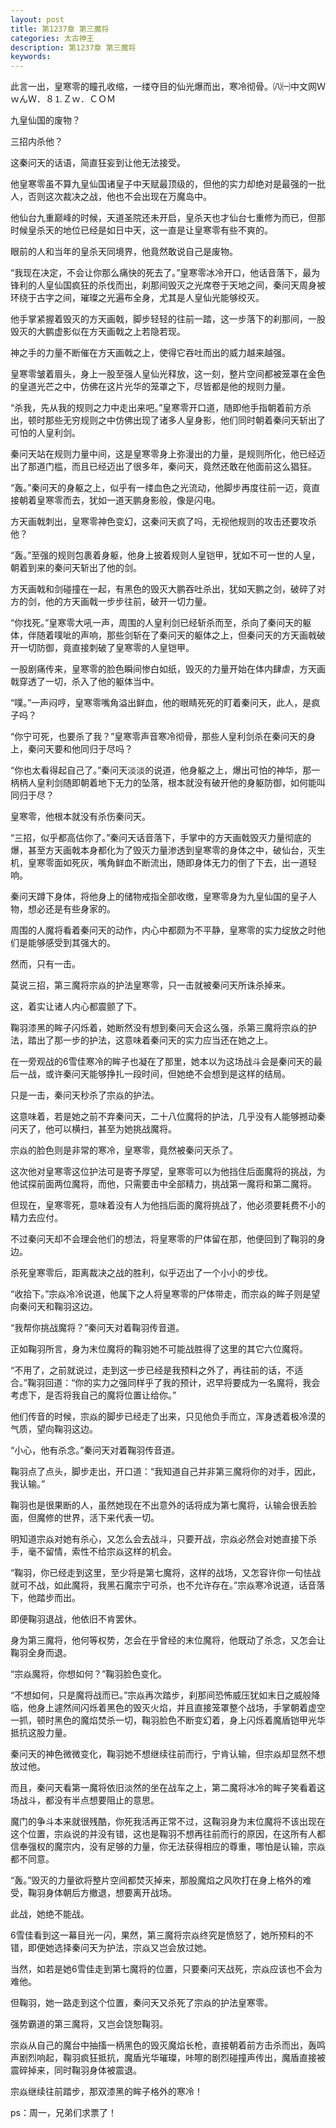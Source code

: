 ```yaml
---
layout: post
title: 第1237章 第三魔将
categories: 太古神王
description: 第1237章 第三魔将
keywords:
---
```


此言一出，皇寒零的瞳孔收缩，一缕夺目的仙光爆而出，寒冷彻骨。㈧㈠中文网ＷｗんＷ．８⒈Ｚｗ．ＣＯＭ

九皇仙国的废物？

三招内杀他？

这秦问天的话语，简直狂妄到让他无法接受。

他皇寒零虽不算九皇仙国诸皇子中天赋最顶级的，但他的实力却绝对是最强的一批人，否则这次裁决之战，他也不会出现在万魔岛中。

他仙台九重巅峰的时候，天道圣院还未开启，皇杀天也才仙台七重修为而已，但那时候皇杀天的地位已经是如日中天，这一直是让皇寒零有些不爽的。

眼前的人和当年的皇杀天同境界，他竟然敢说自己是废物。

“我现在决定，不会让你那么痛快的死去了。”皇寒零冰冷开口，他话音落下，最为锋利的人皇仙国疯狂的杀伐而出，刹那间毁灭之光席卷于天地之间，秦问天周身被环绕于古字之间，璀璨之光遍布全身，尤其是人皇仙光能够绞灭。

他手掌紧握着毁灭的方天画戟，脚步轻轻的往前一踏，这一步落下的刹那间，一股毁灭的大鹏虚影似在方天画戟之上若隐若现。

神之手的力量不断催在方天画戟之上，使得它吞吐而出的威力越来越强。

皇寒零皱着眉头，身上一股至强人皇仙光释放，这一刻，整片空间都被笼罩在金色的皇道光芒之中，仿佛在这片光华的笼罩之下，尽皆都是他的规则力量。

“杀我，先从我的规则之力中走出来吧。”皇寒零开口道，随即他手指朝着前方杀出，顿时那些无穷规则之中仿佛出现了诸多人皇身影，他们同时朝着秦问天斩出了可怕的人皇利剑。

秦问天站在规则力量中间，这是皇寒零身上弥漫出的力量，是规则所化，他已经迈出了那道门槛，而且已经迈出了很多年，秦问天，竟然还敢在他面前这么猖狂。

“轰。”秦问天的身躯之上，似乎有一缕血色之光流动，他脚步再度往前一迈，竟直接朝着皇寒零而去，犹如一道天鹏身影般，像是闪电。

方天画戟刺出，皇寒零神色变幻，这秦问天疯了吗，无视他规则的攻击还要攻杀他？

“轰。”至强的规则包裹着身躯，他身上披着规则人皇铠甲，犹如不可一世的人皇，朝着到来的秦问天斩出了他的剑。

方天画戟和剑碰撞在一起，有黑色的毁灭大鹏吞吐杀出，犹如天鹏之剑，破碎了对方的剑，他的方天画戟一步步往前，破开一切力量。

“你找死。”皇寒零大吼一声，周围的人皇利剑已经斩杀而至，杀向了秦问天的躯体，伴随着噗呲的声响，那些剑斩在了秦问天的躯体之上，但秦问天的方天画戟破开一切防御，竟直接刺破了皇寒零的人皇铠甲。

一股剧痛传来，皇寒零的脸色瞬间惨白如纸，毁灭的力量开始在体内肆虐，方天画戟穿透了一切，杀入了他的躯体当中。

“噗。”一声闷哼，皇寒零嘴角溢出鲜血，他的眼睛死死的盯着秦问天，此人，是疯子吗？

“你宁可死，也要杀了我？”皇寒零声音寒冷彻骨，那些人皇利剑杀在秦问天的身上，秦问天要和他同归于尽吗？

“你也太看得起自己了。”秦问天淡淡的说道，他身躯之上，爆出可怕的神华，那一柄柄人皇利剑随即朝着地下无力的坠落，根本就没有破开他的身躯防御，如何能叫同归于尽？

皇寒零，他根本就没有杀伤秦问天。

“三招，似乎都高估你了。”秦问天话音落下，手掌中的方天画戟毁灭力量彻底的爆，甚至方天画戟本身都化为了毁灭力量渗透到皇寒零的身体之中，破仙台，灭生机，皇寒零面如死灰，嘴角鲜血不断流出，随即身体无力的倒了下去，出一道轻响。

秦问天蹲下身体，将他身上的储物戒指全部收缴，皇寒零身为九皇仙国的皇子人物，想必还是有些身家的。

周围的人魔将看着秦问天的动作，内心中都颇为不平静，皇寒零的实力绽放之时他们是能够感受到其强大的。

然而，只有一击。

莫说三招，第三魔将宗焱的护法皇寒零，只一击就被秦问天所诛杀掉来。

这，着实让诸人内心都震颤了下。

鞠羽漆黑的眸子闪烁着，她断然没有想到秦问天会这么强，杀第三魔将宗焱的护法，踏出了那一步的护法，这意味着秦问天的实力应当还在她之上。

在一旁观战的6雪佳寒冷的眸子也凝在了那里，她本以为这场战斗会是秦问天的最后一战，或许秦问天能够挣扎一段时间，但她绝不会想到是这样的结局。

只是一击，秦问天秒杀了宗焱的护法。

这意味着，若是她之前不弃秦问天，二十八位魔将的护法，几乎没有人能够撼动秦问天了，他可以横扫，甚至为她挑战魔将。

宗焱的脸色则是非常的寒冷，皇寒零，竟然被秦问天杀了。

这次他对皇寒零这位护法可是寄予厚望，皇寒零可以为他挡住后面魔将的挑战，为他试探前面两位魔将，而他，只需要击中全部精力，挑战第一魔将和第二魔将。

但现在，皇寒零死，意味着没有人为他挡后面的魔将挑战了，他必须要耗费不小的精力去应付。

不过秦问天却不会理会他们的想法，将皇寒零的尸体留在那，他便回到了鞠羽的身边。

杀死皇寒零后，距离裁决之战的胜利，似乎迈出了一个小小的步伐。

“收拾下。”宗焱冷冷说道，他属下之人将皇寒零的尸体带走，而宗焱的眸子则是望向秦问天和鞠羽这边。

“我帮你挑战魔将？”秦问天对着鞠羽传音道。

正如鞠羽所言，身为末位魔将的鞠羽她不可能战胜得了这里的其它六位魔将。

“不用了，之前就说过，走到这一步已经是我预料之外了，再往前的话，不适合。”鞠羽回道：“你的实力之强同样乎了我的预计，迟早将要成为一名魔将，我会考虑下，是否将我自己的魔将位置让给你。”

他们传音的时候，宗焱的脚步已经走了出来，只见他负手而立，浑身透着极冷漠的气质，望向鞠羽这边。

“小心，他有杀念。”秦问天对着鞠羽传音道。

鞠羽点了点头，脚步走出，开口道：“我知道自己并非第三魔将你的对手，因此，我认输。”

鞠羽也是很果断的人，虽然她现在不出意外的话将成为第七魔将，认输会很丢脸面，但魔修的世界，活下来代表一切。

明知道宗焱对她有杀心，又怎么会去战斗，只要开战，宗焱必然会对她直接下杀手，毫不留情，索性不给宗焱这样的机会。

“鞠羽，你已经走到这里，至少将是第七魔将，这样的战场，又怎容许你一句怯战就可不战，如此魔将，我黑石魔宗宁可杀，也不允许存在。”宗焱寒冷说道，话音落下，他踏步而出。

即便鞠羽退战，他依旧不肯罢休。

身为第三魔将，他何等权势，怎会在乎曾经的末位魔将，他既动了杀念，又怎会让鞠羽全身而退。

“宗焱魔将，你想如何？”鞠羽脸色变化。

“不想如何，只是魔将战而已。”宗焱再次踏步，刹那间恐怖威压犹如末日之威般降临，他身上遽然间闪烁着黑色的毁灭火焰，并且直接笼罩整个战场，手掌朝着虚空一抓，顿时黑色的魔焰焚杀一切，鞠羽脸色不断变幻着，身上闪烁着魔盾铠甲光华抵抗这股力量。

秦问天的神色微微变化，鞠羽她不想继续往前而行，宁肯认输，但宗焱却显然不想放过他。

而且，秦问天看第一魔将依旧淡然的坐在战车之上，第二魔将冰冷的眸子笑看着这场战斗，都没有半点想要阻止的意思。

魔门的争斗本来就很残酷，你死我活再正常不过，这鞠羽身为末位魔将不该出现在这个位置，宗焱说的并没有错，这也是鞠羽不想再往前而行的原因，在这所有人都信奉强权的魔宗内，没有足够的力量，你无法获得相应的尊重，哪怕是认输，宗焱都不同意。

“轰。”毁灭的力量欲将整片空间都焚灭掉来，那股魔焰之风吹打在身上格外的难受，鞠羽身体朝后方撤退，想要离开战场。

此战，她绝不能战。

6雪佳看到这一幕目光一闪，果然，第三魔将宗焱终究是愤怒了，她所预料的不错，即便她选择秦问天为护法，宗焱又岂会放过她。

当然，如若是她6雪佳走到第七魔将的位置，只要秦问天战死，宗焱应该也不会为难他。

但鞠羽，她一路走到这个位置，秦问天又杀死了宗焱的护法皇寒零。

强势霸道的第三魔将，又岂会饶恕鞠羽。

宗焱从自己的魔台中抽搐一柄黑色的毁灭魔焰长枪，直接朝着前方击杀而出，轰鸣声剧烈响起，鞠羽疯狂抵抗，魔盾光华璀璨，咔嚓的剧烈碰撞声传出，魔盾直接被震碎掉来，同时鞠羽身体被震退。

宗焱继续往前踏步，那双漆黑的眸子格外的寒冷！

ps：周一，兄弟们求票了！

